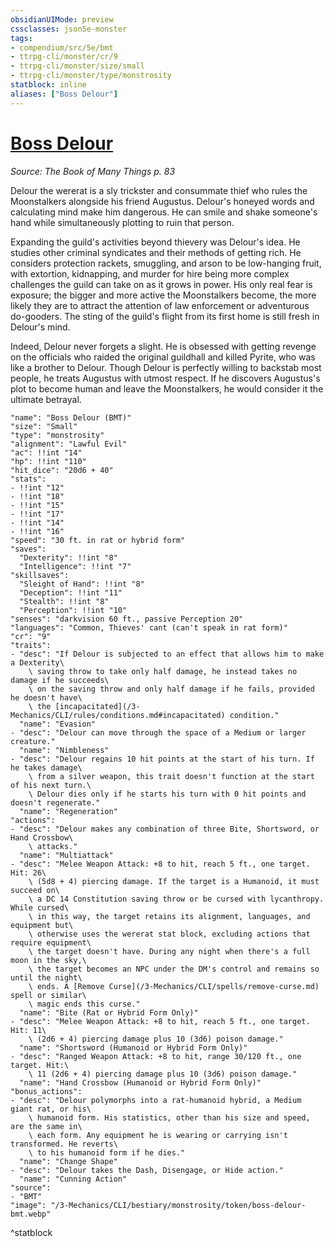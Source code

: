 ```yaml
---
obsidianUIMode: preview
cssclasses: json5e-monster
tags:
- compendium/src/5e/bmt
- ttrpg-cli/monster/cr/9
- ttrpg-cli/monster/size/small
- ttrpg-cli/monster/type/monstrosity
statblock: inline
aliases: ["Boss Delour"]
---
```

# [Boss Delour](3-Mechanics\CLI\bestiary\monstrosity/boss-delour-bmt.md)
*Source: The Book of Many Things p. 83*  

Delour the wererat is a sly trickster and consummate thief who rules the Moonstalkers alongside his friend Augustus. Delour's honeyed words and calculating mind make him dangerous. He can smile and shake someone's hand while simultaneously plotting to ruin that person.

Expanding the guild's activities beyond thievery was Delour's idea. He studies other criminal syndicates and their methods of getting rich. He considers protection rackets, smuggling, and arson to be low-hanging fruit, with extortion, kidnapping, and murder for hire being more complex challenges the guild can take on as it grows in power. His only real fear is exposure; the bigger and more active the Moonstalkers become, the more likely they are to attract the attention of law enforcement or adventurous do-gooders. The sting of the guild's flight from its first home is still fresh in Delour's mind.

Indeed, Delour never forgets a slight. He is obsessed with getting revenge on the officials who raided the original guildhall and killed Pyrite, who was like a brother to Delour. Though Delour is perfectly willing to backstab most people, he treats Augustus with utmost respect. If he discovers Augustus's plot to become human and leave the Moonstalkers, he would consider it the ultimate betrayal.

```statblock
"name": "Boss Delour (BMT)"
"size": "Small"
"type": "monstrosity"
"alignment": "Lawful Evil"
"ac": !!int "14"
"hp": !!int "110"
"hit_dice": "20d6 + 40"
"stats":
- !!int "12"
- !!int "18"
- !!int "15"
- !!int "17"
- !!int "14"
- !!int "16"
"speed": "30 ft. in rat or hybrid form"
"saves":
  "Dexterity": !!int "8"
  "Intelligence": !!int "7"
"skillsaves":
  "Sleight of Hand": !!int "8"
  "Deception": !!int "11"
  "Stealth": !!int "8"
  "Perception": !!int "10"
"senses": "darkvision 60 ft., passive Perception 20"
"languages": "Common, Thieves' cant (can't speak in rat form)"
"cr": "9"
"traits":
- "desc": "If Delour is subjected to an effect that allows him to make a Dexterity\
    \ saving throw to take only half damage, he instead takes no damage if he succeeds\
    \ on the saving throw and only half damage if he fails, provided he doesn't have\
    \ the [incapacitated](/3-Mechanics/CLI/rules/conditions.md#incapacitated) condition."
  "name": "Evasion"
- "desc": "Delour can move through the space of a Medium or larger creature."
  "name": "Nimbleness"
- "desc": "Delour regains 10 hit points at the start of his turn. If he takes damage\
    \ from a silver weapon, this trait doesn't function at the start of his next turn.\
    \ Delour dies only if he starts his turn with 0 hit points and doesn't regenerate."
  "name": "Regeneration"
"actions":
- "desc": "Delour makes any combination of three Bite, Shortsword, or Hand Crossbow\
    \ attacks."
  "name": "Multiattack"
- "desc": "Melee Weapon Attack: +8 to hit, reach 5 ft., one target. Hit: 26\
    \ (5d8 + 4) piercing damage. If the target is a Humanoid, it must succeed on\
    \ a DC 14 Constitution saving throw or be cursed with lycanthropy. While cursed\
    \ in this way, the target retains its alignment, languages, and equipment but\
    \ otherwise uses the wererat stat block, excluding actions that require equipment\
    \ the target doesn't have. During any night when there's a full moon in the sky,\
    \ the target becomes an NPC under the DM's control and remains so until the night\
    \ ends. A [Remove Curse](/3-Mechanics/CLI/spells/remove-curse.md) spell or similar\
    \ magic ends this curse."
  "name": "Bite (Rat or Hybrid Form Only)"
- "desc": "Melee Weapon Attack: +8 to hit, reach 5 ft., one target. Hit: 11\
    \ (2d6 + 4) piercing damage plus 10 (3d6) poison damage."
  "name": "Shortsword (Humanoid or Hybrid Form Only)"
- "desc": "Ranged Weapon Attack: +8 to hit, range 30/120 ft., one target. Hit:\
    \ 11 (2d6 + 4) piercing damage plus 10 (3d6) poison damage."
  "name": "Hand Crossbow (Humanoid or Hybrid Form Only)"
"bonus_actions":
- "desc": "Delour polymorphs into a rat-humanoid hybrid, a Medium giant rat, or his\
    \ humanoid form. His statistics, other than his size and speed, are the same in\
    \ each form. Any equipment he is wearing or carrying isn't transformed. He reverts\
    \ to his humanoid form if he dies."
  "name": "Change Shape"
- "desc": "Delour takes the Dash, Disengage, or Hide action."
  "name": "Cunning Action"
"source":
- "BMT"
"image": "/3-Mechanics/CLI/bestiary/monstrosity/token/boss-delour-bmt.webp"
```
^statblock